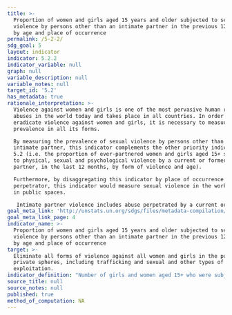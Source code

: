 ```yaml
---
title: >-
  Proportion of women and girls aged 15 years and older subjected to sexual
  violence by persons other than an intimate partner in the previous 12 months,
  by age and place of occurrence
permalink: /5-2-2/
sdg_goal: 5
layout: indicator
indicator: 5.2.2
indicator_variable: null
graph: null
variable_description: null
variable_notes: null
target_id: '5.2'
has_metadata: true
rationale_interpretation: >-
  Violence against women and girls is one of the most pervasive human rights
  abuses in the world today and takes place in all countries. In order to
  eradicate violence against women and girls, it is necessary to measure its
  prevalence in all its forms. 

  By measuring the prevalence of sexual violence by persons other than an
  intimate partner, this indicator complements the other priority indicator in
  5.2 (i.e. the proportion of ever-partnered women and girls aged 15+ subjected
  to physical, sexual and psychological violence by a current or former intimate
  partner, in the last 12 months, by form of violence and age). 

  Furthermore, by disaggregating this indicator by place of occurrence and
  perpetrator, this indicator would measure sexual violence in the workplace and
  in public spaces. 

   Intimate partner violence includes abuse perpetrated by a current or former partner within the context of marriage, cohabitation or any other formal or informal union. Violence directed at girls and women is the most common form of gender-based violence.
goal_meta_link: 'http://unstats.un.org/sdgs/files/metadata-compilation/Metadata-Goal-5.pdf'
goal_meta_link_page: 4
indicator_name: >-
  Proportion of women and girls aged 15 years and older subjected to sexual
  violence by persons other than an intimate partner in the previous 12 months,
  by age and place of occurrence
target: >-
  Eliminate all forms of violence against all women and girls in the public and
  private spheres, including trafficking and sexual and other types of
  exploitation.
indicator_definition: "Number of girls and women aged 15+ who were subjected to sexual violence by persons other than an intimate partner, as percentage of all girls and women aged 15+, disaggregated by age and place of occurrence. Sexual violence as defined in para 60 of the UN Guidelines for Producing Statistics on Violence against Women: Statistical Surveys [1]: ... is any sort of harmful or unwanted sexual behavior that is imposed on someone. It includes act of abusive sexual contact, forced engagement in sexual acts, attempted or completed sexual acts with a woman without her consent, sexual harassment, verbal abuse, threats, exposure, unwanted touching, incest, etc. A minimum list of acts of sexual violence, which should be expanded depending on the specific country context, consists of the following: (a) Rape: Refers to engaging in the non-consensual vaginal, anal, or oral penetration of a sexual nature of the body of another person with any bodily part or object, including through the use of physical violence and by putting the victim in a situation where she cannot say no or complies because of fear; (b) Attempted rape: Refers to attempting to have non-consensual sexual intercourse through the use of force or threats; (c) Other sexual acts: Refers to: \tIntimate touching without consent \tSexual acts other than intercourse forced by money \tSexual acts other than intercourse obtained through threats of physical violence \tSexual acts other than intercourse obtained through threats to the well-being of family members \tUse of force or coercion to obtain unwanted sexual acts or any sexual activity that the female partner finds degrading or humiliating \tOther acts of sexual violence. The indicator specifically considers the following: 1) sexual violence (separately from physical violence); 2) women and girls aged 15+ who were subjected to sexual violence; and 3) by perpetrators who are persons other than an intimate partner.  This indicator provides the proportion of ever-partnered girls and women aged 15+ subjected to physical, sexual or psychological violence in the last 12 months by a current or former intimate partner. It is calculated by dividing the number of ever-partnered girls and women aged 15+ subjected to physical, sexual or psychological in the last 12 months by a current or former intimate partner by the total number of ever-partnered girls and women aged 15+ in the population."
source_title: null
source_notes: null
published: true
method_of_computation: NA
---
```

